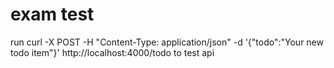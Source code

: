 # exam test

run  curl -X POST -H "Content-Type: application/json" -d '{"todo":"Your new todo item"}' http://localhost:4000/todo to test api